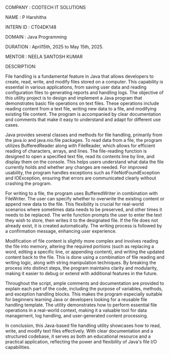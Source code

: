 COMPANY : CODTECH IT SOLUTIONS

NAME : P Harshitha

INTERN ID : CT04DK148

DOMAIN : Java Programming

DURATION : April15th, 2025 to May 15th, 2025.

MENTOR : NEELA SANTOSH KUMAR

DESCRIPTION:

File handling is a fundamental feature in Java that allows developers to create, read, write, and modify files stored on a computer. This capability is essential in various applications, from saving user data and reading configuration files to generating reports and handling logs. The objective of this utility project is to design and implement a Java program that demonstrates basic file operations on text files. These operations include reading content from a text file, writing new data to a file, and modifying existing file content. The program is accompanied by clear documentation and comments that make it easy to understand and adapt for different use cases.

Java provides several classes and methods for file handling, primarily from the java.io and java.nio.file packages. To read data from a file, the program utilizes BufferedReader along with FileReader, which allows for efficient reading of characters, arrays, and lines. The file-reading function is designed to open a specified text file, read its contents line by line, and display them on the console. This helps users understand what data the file currently holds and whether any changes are needed. For improved usability, the program handles exceptions such as FileNotFoundException and IOException, ensuring that errors are communicated clearly without crashing the program.

For writing to a file, the program uses BufferedWriter in combination with FileWriter. The user can specify whether to overwrite the existing content or append new data to the file. This flexibility is crucial for real-world scenarios where sometimes data needs to be preserved, and other times it needs to be replaced. The write function prompts the user to enter the text they wish to store, then writes it to the designated file. If the file does not already exist, it is created automatically. The writing process is followed by a confirmation message, enhancing user experience.

Modification of file content is slightly more complex and involves reading the file into memory, altering the required portions (such as replacing a word, editing a specific line, or appending content), and writing the updated content back to the file. This is done using a combination of file reading and writing logic, along with string manipulation techniques. By breaking the process into distinct steps, the program maintains clarity and modularity, making it easier to debug or extend with additional features in the future.

Throughout the script, ample comments and documentation are provided to explain each part of the code, including the purpose of variables, methods, and exception handling blocks. This makes the program especially suitable for beginners learning Java or developers looking for a reusable file handling template. The utility demonstrates how to perform essential file operations in a real-world context, making it a valuable tool for data management, log handling, and user-generated content processing.

In conclusion, this Java-based file handling utility showcases how to read, write, and modify text files effectively. With clear documentation and a structured codebase, it serves as both an educational resource and a practical application, reflecting the power and flexibility of Java's file I/O capabilities.
